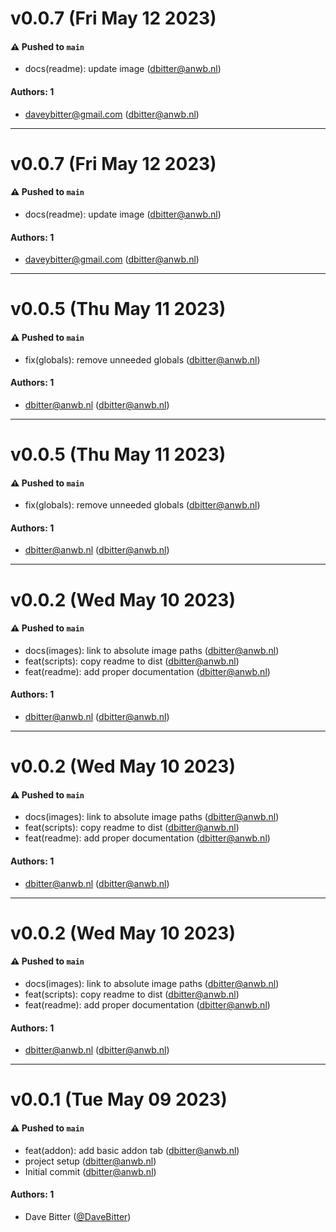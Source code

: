 # v0.0.7 (Fri May 12 2023)

#### ⚠️ Pushed to `main`

- docs(readme): update image (dbitter@anwb.nl)

#### Authors: 1

- daveybitter@gmail.com (dbitter@anwb.nl)

---

# v0.0.7 (Fri May 12 2023)

#### ⚠️ Pushed to `main`

- docs(readme): update image (dbitter@anwb.nl)

#### Authors: 1

- daveybitter@gmail.com (dbitter@anwb.nl)

---

# v0.0.5 (Thu May 11 2023)

#### ⚠️ Pushed to `main`

- fix(globals): remove unneeded globals (dbitter@anwb.nl)

#### Authors: 1

- dbitter@anwb.nl (dbitter@anwb.nl)

---

# v0.0.5 (Thu May 11 2023)

#### ⚠️ Pushed to `main`

- fix(globals): remove unneeded globals (dbitter@anwb.nl)

#### Authors: 1

- dbitter@anwb.nl (dbitter@anwb.nl)

---

# v0.0.2 (Wed May 10 2023)

#### ⚠️ Pushed to `main`

- docs(images): link to absolute image paths (dbitter@anwb.nl)
- feat(scripts): copy readme to dist (dbitter@anwb.nl)
- feat(readme): add proper documentation (dbitter@anwb.nl)

#### Authors: 1

- dbitter@anwb.nl (dbitter@anwb.nl)

---

# v0.0.2 (Wed May 10 2023)

#### ⚠️ Pushed to `main`

- docs(images): link to absolute image paths (dbitter@anwb.nl)
- feat(scripts): copy readme to dist (dbitter@anwb.nl)
- feat(readme): add proper documentation (dbitter@anwb.nl)

#### Authors: 1

- dbitter@anwb.nl (dbitter@anwb.nl)

---

# v0.0.2 (Wed May 10 2023)

#### ⚠️ Pushed to `main`

- docs(images): link to absolute image paths (dbitter@anwb.nl)
- feat(scripts): copy readme to dist (dbitter@anwb.nl)
- feat(readme): add proper documentation (dbitter@anwb.nl)

#### Authors: 1

- dbitter@anwb.nl (dbitter@anwb.nl)

---

# v0.0.1 (Tue May 09 2023)

#### ⚠️ Pushed to `main`

- feat(addon): add basic addon tab (dbitter@anwb.nl)
- project setup (dbitter@anwb.nl)
- Initial commit (dbitter@anwb.nl)

#### Authors: 1

- Dave Bitter ([@DaveBitter](https://github.com/DaveBitter))
